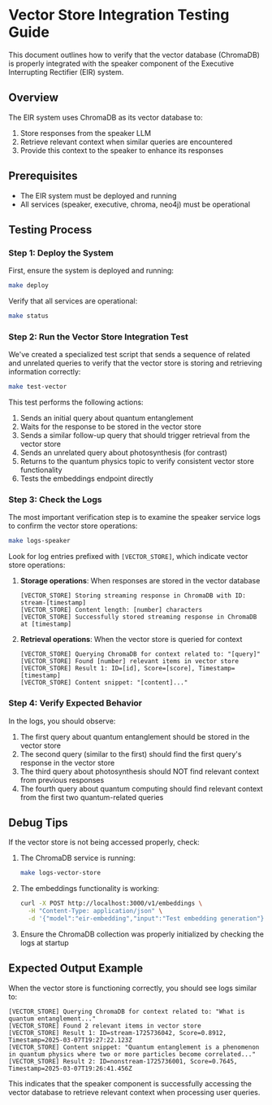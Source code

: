 # Vector Store Integration Testing Guide

This document outlines how to verify that the vector database (ChromaDB) is properly integrated with the speaker component of the Executive Interrupting Rectifier (EIR) system.

## Overview

The EIR system uses ChromaDB as its vector database to:

1. Store responses from the speaker LLM
2. Retrieve relevant context when similar queries are encountered
3. Provide this context to the speaker to enhance its responses

## Prerequisites

- The EIR system must be deployed and running
- All services (speaker, executive, chroma, neo4j) must be operational

## Testing Process

### Step 1: Deploy the System

First, ensure the system is deployed and running:

```bash
make deploy
```

Verify that all services are operational:

```bash
make status
```

### Step 2: Run the Vector Store Integration Test

We've created a specialized test script that sends a sequence of related and unrelated queries to verify that the vector store is storing and retrieving information correctly:

```bash
make test-vector
```

This test performs the following actions:

1. Sends an initial query about quantum entanglement
2. Waits for the response to be stored in the vector store
3. Sends a similar follow-up query that should trigger retrieval from the vector store
4. Sends an unrelated query about photosynthesis (for contrast)
5. Returns to the quantum physics topic to verify consistent vector store functionality
6. Tests the embeddings endpoint directly

### Step 3: Check the Logs

The most important verification step is to examine the speaker service logs to confirm the vector store operations:

```bash
make logs-speaker
```

Look for log entries prefixed with `[VECTOR_STORE]`, which indicate vector store operations:

1. **Storage operations**: When responses are stored in the vector database
   ```
   [VECTOR_STORE] Storing streaming response in ChromaDB with ID: stream-[timestamp]
   [VECTOR_STORE] Content length: [number] characters
   [VECTOR_STORE] Successfully stored streaming response in ChromaDB at [timestamp]
   ```

2. **Retrieval operations**: When the vector store is queried for context
   ```
   [VECTOR_STORE] Querying ChromaDB for context related to: "[query]"
   [VECTOR_STORE] Found [number] relevant items in vector store
   [VECTOR_STORE] Result 1: ID=[id], Score=[score], Timestamp=[timestamp]
   [VECTOR_STORE] Content snippet: "[content]..."
   ```

### Step 4: Verify Expected Behavior

In the logs, you should observe:

1. The first query about quantum entanglement should be stored in the vector store
2. The second query (similar to the first) should find the first query's response in the vector store
3. The third query about photosynthesis should NOT find relevant context from previous responses
4. The fourth query about quantum computing should find relevant context from the first two quantum-related queries

## Debug Tips

If the vector store is not being accessed properly, check:

1. The ChromaDB service is running:
   ```bash
   make logs-vector-store
   ```

2. The embeddings functionality is working:
   ```bash
   curl -X POST http://localhost:3000/v1/embeddings \
     -H "Content-Type: application/json" \
     -d '{"model":"eir-embedding","input":"Test embedding generation"}'
   ```

3. Ensure the ChromaDB collection was properly initialized by checking the logs at startup

## Expected Output Example

When the vector store is functioning correctly, you should see logs similar to:

```
[VECTOR_STORE] Querying ChromaDB for context related to: "What is quantum entanglement..."
[VECTOR_STORE] Found 2 relevant items in vector store
[VECTOR_STORE] Result 1: ID=stream-1725736042, Score=0.8912, Timestamp=2025-03-07T19:27:22.123Z
[VECTOR_STORE] Content snippet: "Quantum entanglement is a phenomenon in quantum physics where two or more particles become correlated..."
[VECTOR_STORE] Result 2: ID=nonstream-1725736001, Score=0.7645, Timestamp=2025-03-07T19:26:41.456Z
```

This indicates that the speaker component is successfully accessing the vector database to retrieve relevant context when processing user queries.
